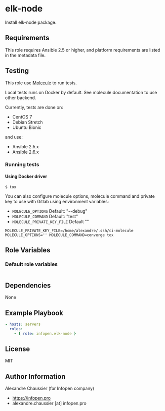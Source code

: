 # elk-node

Install elk-node package.

## Requirements

This role requires Ansible 2.5 or higher,
and platform requirements are listed in the metadata file.

## Testing

This role use [Molecule](https://github.com/metacloud/molecule/) to run tests.

Local tests runs on Docker by default.
See molecule documentation to use other backend.

Currently, tests are done on:
- CentOS 7
- Debian Stretch
- Ubuntu Bionic

and use:
- Ansible 2.5.x
- Ansible 2.6.x

### Running tests

#### Using Docker driver

```
$ tox
```


You can also configure molecule options, molecule command and private key to use with Gitlab using environment variables:
* `MOLECULE_OPTIONS` Default: "--debug"
* `MOLECULE_COMMAND` Default: "test"
* `MOLECULE_PRIVATE_KEY_FILE` Default ""

```
MOLECULE_PRIVATE_KEY_FILE=/home/alexandre/.ssh/ci-molecule MOLECULE_OPTIONS='' MOLECULE_COMMAND=converge tox
```


## Role Variables

### Default role variables

``` yaml
```

## Dependencies

None

## Example Playbook

``` yaml
- hosts: servers
  roles:
    - { role: infopen.elk-node }
```

## License

MIT

## Author Information

Alexandre Chaussier (for Infopen company)
- https://infopen.pro
- alexandre.chaussier [at] infopen.pro
